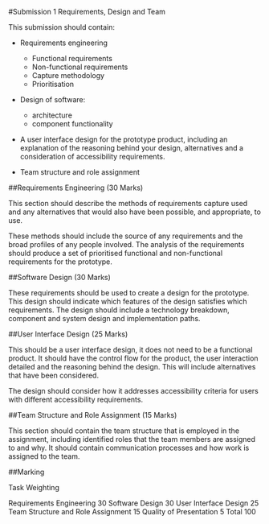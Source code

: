 #Submission 1 Requirements, Design and Team

This submission should contain:

* Requirements engineering
    * Functional requirements
	* Non-functional requirements
	* Capture methodology
	* Prioritisation
	
* Design of software:
	* architecture
	* component functionality	

* A user interface design for the prototype product, including an explanation of the reasoning behind your design, alternatives and a consideration of accessibility requirements.

* Team structure and role assignment

##Requirements Engineering (30 Marks)

This section should describe the methods of requirements capture used and any alternatives that would also have been possible, and appropriate, to use. 

These methods should include the source of any requirements and the broad profiles of any people involved. The analysis of the requirements should produce a set of prioritised functional and non-functional requirements for the prototype.

##Software Design (30 Marks)

These requirements should be used to create a design for the prototype. This design should indicate which features of the design satisfies which requirements. The design should include a technology breakdown, component and system design and implementation paths.

##User Interface Design (25 Marks)

This should be a user interface design, it does not need to be a functional product. It should have the control flow for the product, the user interaction detailed and the reasoning behind the design. This will include alternatives that have been considered.

The design should consider how it addresses accessibility criteria for users with different accessibility requirements.

##Team Structure and Role Assignment (15 Marks)

This section should contain the team structure that is employed in the assignment, including identified roles that the team members are assigned to and why. It should contain communication processes and how work is assigned to the team.

##Marking

Task Weighting

Requirements Engineering 30
Software Design 30
User Interface Design 25
Team Structure and Role Assignment 15
Quality of Presentation 5
Total 100